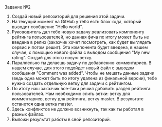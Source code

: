 Задание №2 
1. Создай новый репозиторий для решения этой задачи.
2. На текущий момент на GitHub у тебя есть блок кода, который выводит сообщение "Hello world".
3. Руководитель дал тебе новую задачу реализовать компоненту рейтинга пользователей, но данная фича по итогу может быть не введена в релиз (заказчик хочет посмотреть, как будет выглядеть сервис и потом решит). Эта компонента будет введена, в нашем случае, с помощью нового файла с выводом сообщения "My new rating". Создай для этого новую ветку.
4. Параллельно ты делаешь задачу по добавлению комментариев. В нашем случае, для этого подойдет новый файл с выводом сообщения "Comment was added". Чтобы не мешать данные задачи (ведь одна может быть по итогу удалена из финальной версии), тебе нужно создать отдельную ветку для задачи с рейтингом.
5. По итогу наш заказчик все-таки решил добавить раздел рейтинга пользователей. Нам необходимо слить ветки: ветку для комментариев, ветку для рейтинга, ветку master. В результате останется одна ветка master.
6. Здесь конфликтов не должно возникнуть, так как ты работал в разных файлах.
7. Выложи результат работы в свой репозиторий.